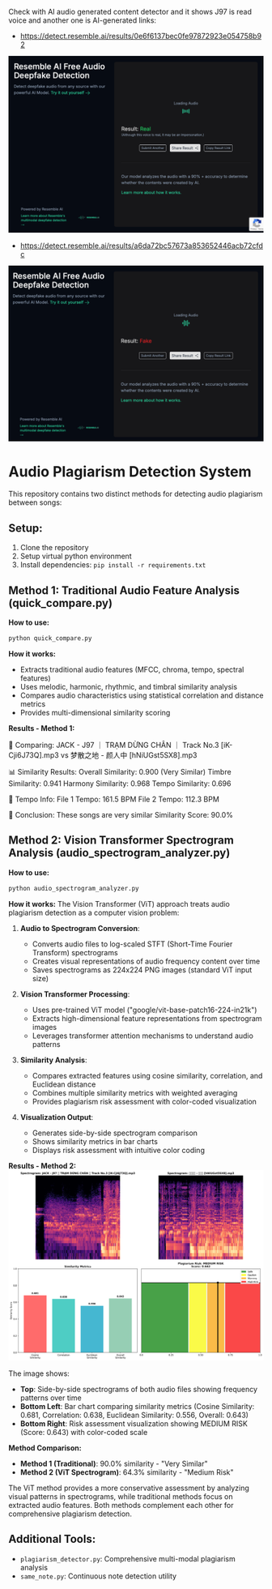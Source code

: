 Check with AI audio generated content detector and it shows J97 is read voice and another one is AI-generated
links: 
- https://detect.resemble.ai/results/0e6f6137bec0fe97872923e054758b92
<img src="./Screenshot 2025-06-07 at 00.36.30.png">

- https://detect.resemble.ai/results/a6da72bc57673a853652446acb72cfdc
<img src="./Screenshot 2025-06-07 at 00.36.21.png">

# Audio Plagiarism Detection System

This repository contains two distinct methods for detecting audio plagiarism between songs:

## Setup:
1. Clone the repository
2. Setup virtual python environment
3. Install dependencies: `pip install -r requirements.txt`

## Method 1: Traditional Audio Feature Analysis (quick_compare.py)

**How to use:**
```bash
python quick_compare.py
```

**How it works:**
- Extracts traditional audio features (MFCC, chroma, tempo, spectral features)
- Uses melodic, harmonic, rhythmic, and timbral similarity analysis
- Compares audio characteristics using statistical correlation and distance metrics
- Provides multi-dimensional similarity scoring

**Results - Method 1:**

🎵 Comparing: JACK - J97 ｜ TRẠM DỪNG CHÂN ｜ Track No.3 [iK-Cji6J73Q].mp3 vs 梦散之地 - 颜人中 [hNiUGst5SX8].mp3

📊 Similarity Results:
   Overall Similarity: 0.900 (Very Similar)
   Timbre Similarity:  0.941
   Harmony Similarity: 0.968
   Tempo Similarity:   0.696

🎼 Tempo Info:
   File 1 Tempo: 161.5 BPM
   File 2 Tempo: 112.3 BPM

🎯 Conclusion: These songs are very similar
    Similarity Score: 90.0%

## Method 2: Vision Transformer Spectrogram Analysis (audio_spectrogram_analyzer.py)

**How to use:**
```bash
python audio_spectrogram_analyzer.py
```

**How it works:**
The Vision Transformer (ViT) approach treats audio plagiarism detection as a computer vision problem:

1. **Audio to Spectrogram Conversion**: 
   - Converts audio files to log-scaled STFT (Short-Time Fourier Transform) spectrograms
   - Creates visual representations of audio frequency content over time
   - Saves spectrograms as 224x224 PNG images (standard ViT input size)

2. **Vision Transformer Processing**:
   - Uses pre-trained ViT model ("google/vit-base-patch16-224-in21k")
   - Extracts high-dimensional feature representations from spectrogram images
   - Leverages transformer attention mechanisms to understand audio patterns

3. **Similarity Analysis**:
   - Compares extracted features using cosine similarity, correlation, and Euclidean distance
   - Combines multiple similarity metrics with weighted averaging
   - Provides plagiarism risk assessment with color-coded visualization

4. **Visualization Output**:
   - Generates side-by-side spectrogram comparison
   - Shows similarity metrics in bar charts
   - Displays risk assessment with intuitive color coding

**Results - Method 2:**
![Spectrogram Plagiarism Analysis](spectrogram_plagiarism_analysis.png)

The image shows:
- **Top**: Side-by-side spectrograms of both audio files showing frequency patterns over time
- **Bottom Left**: Bar chart comparing similarity metrics (Cosine Similarity: 0.681, Correlation: 0.638, Euclidean Similarity: 0.556, Overall: 0.643)
- **Bottom Right**: Risk assessment visualization showing MEDIUM RISK (Score: 0.643) with color-coded scale

**Method Comparison:**
- **Method 1 (Traditional)**: 90.0% similarity - "Very Similar"
- **Method 2 (ViT Spectrogram)**: 64.3% similarity - "Medium Risk"

The ViT method provides a more conservative assessment by analyzing visual patterns in spectrograms, while traditional methods focus on extracted audio features. Both methods complement each other for comprehensive plagiarism detection.

## Additional Tools:
- `plagiarism_detector.py`: Comprehensive multi-modal plagiarism analysis
- `same_note.py`: Continuous note detection utility